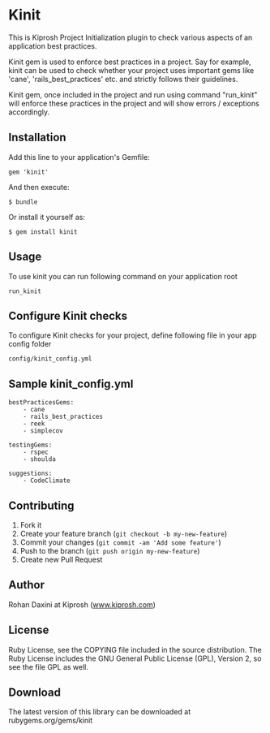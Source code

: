 # Kinit

This is Kiprosh Project Initialization plugin to check various aspects of an application best practices. 

Kinit gem is used to enforce best practices in a project. Say for example, kinit can be used to check whether your project uses important gems like 'cane', 'rails_best_practices' etc. and strictly follows their guidelines.

Kinit gem, once included in the project and run using command "run_kinit" will enforce these practices in the project and will show errors / exceptions accordingly.


## Installation

Add this line to your application's Gemfile:

    gem 'kinit'

And then execute:

    $ bundle

Or install it yourself as:

    $ gem install kinit

## Usage

To use kinit you can run following command on your application root 

    run_kinit


## Configure Kinit checks
To configure Kinit checks for your project, define following file in your app config folder

    config/kinit_config.yml


## Sample kinit_config.yml

    bestPracticesGems:
		- cane
		- rails_best_practices
		- reek
		- simplecov

	testingGems:
		- rspec
		- shoulda

	suggestions:
		- CodeClimate


## Contributing

1. Fork it
2. Create your feature branch (`git checkout -b my-new-feature`)
3. Commit your changes (`git commit -am 'Add some feature'`)
4. Push to the branch (`git push origin my-new-feature`)
5. Create new Pull Request


## Author
Rohan Daxini at Kiprosh (www.kiprosh.com)


## License

Ruby License, see the COPYING file included in the source distribution. The Ruby License includes the GNU General Public License (GPL), Version 2, so see the file GPL as well.

## Download

The latest version of this library can be downloaded at
rubygems.org/gems/kinit